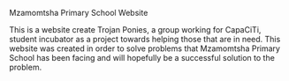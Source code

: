 Mzamomtsha Primary School Website

This is a website create Trojan Ponies, a group working for CapaCiTi, student incubator as a project towards helping those that are in need. This website was created in order to solve problems that Mzamomtsha Primary School has been facing and will hopefully be a successful solution to the problem.
